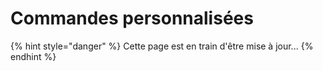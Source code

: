 # Commandes personnalisées

{% hint style="danger" %}
Cette page est en train d'être mise à jour...
{% endhint %}
